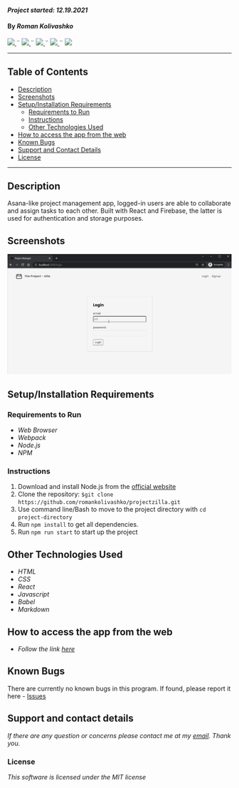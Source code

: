 #### _Project started: 12.19.2021_

#### By _**Roman Kolivashko**_

<html>
<!-- Project Shields -->
    <p align="left">
        <a href="https://github.com/romankolivashko/projectzilla">
            <img src="https://img.shields.io/github/repo-size/romankolivashko/projectzilla?style=plastic">
        </a>
		  ¨
        <a href="https://github.com/romankolivashko/projectzilla/commits/main">
            <img src="https://img.shields.io/github/last-commit/romankolivashko/projectzilla?color=yellow&style=plastic">
        </a>
        ¨
        <a href="https://github.com/romankolivashko/projectzilla/stargazers">
            <img src="https://img.shields.io/github/stars/romankolivashko/projectzilla?color=yellow&style=plastic">
        </a>
        ¨
        <a href="https://github.com/romankolivashko/projectzilla/issues">
           <img src="https://img.shields.io/github/issues/romankolivashko/projectzilla?color=yellow&style=plastic">
        </a>
        ¨
        <a href="https://linkedin.com/in/rkolivashko">
            <img src="https://img.shields.io/badge/-LinkedIn-black.svg?style=plastic&logo=linkedin&colorB=2867B2">
        </a>
    </p> 
</html>

---
## Table of Contents
* [Description](#description)
* [Screenshots](#screenshots)
* [Setup/Installation Requirements](#installation-requirements)
    - [Requirements to Run](#requirements-to-run)
    - [Instructions](#instructions)
    - [Other Technologies Used](#other-technologies-used)
* [How to access the app from the web](#web-access)
* [Known Bugs](#known-bugs)
* [Support and Contact Details](#support-and-contact-details)
* [License](#license)
---
## Description <a id="description"></a>
Asana-like project management app, logged-in users are able to collaborate and assign tasks to each other. Built with React and Firebase, the latter is used for authentication and storage purposes. 

## Screenshots <a id="screenshots"></a>
![](./project.gif)

## Setup/Installation Requirements <a id="installation-requirements"></a>

### Requirements to Run <a id="requirements-to-run"></a>
* _Web Browser_
* _Webpack_
* _Node.js_
* _NPM_

### Instructions <a id="instructions"></a>

1. Download and install Node.js from the [official website](https://nodejs.org/en/download/)
2. Clone the repository: `$git clone https://github.com/romankolivashko/projectzilla.git`
3. Use command line/Bash to move to the project directory with `cd project-directory`
4. Run `npm install` to get all dependencies. 
5. Run `npm run start` to start up the project


## Other Technologies Used <a id="other-technologies-used"></a>

* _HTML_
* _CSS_
* _React_
* _Javascript_
* _Babel_
* _Markdown_


## How to access the app from the web <a id="web-access"></a>
* _Follow the link [here](https://projectzilla-5192f.web.app/)_ 

## Known Bugs <a id="known-bugs"></a>

There are currently no known bugs in this program.
If found, please report it here - [Issues](https://github.com/romankolivashko/projectzilla/issues)

## Support and contact details <a id="support-and-contact-details"></a>

_If there are any question or concerns please contact me at my [email](mailto:rkolivashko@gmail.com). Thank you._



### License <a id="license"></a>

*This software is licensed under the MIT license*